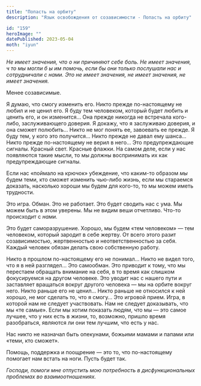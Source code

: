 ```yaml
---
title: "Попасть на орбиту"
description: "Язык освобождения от созависимости - Попасть на орбиту"

id: "159"
heroImage: ""
datePublished: 2023-05-04
moth: "iyun"
---
```


_Не_ _имеет_ _значения,_ _что_ _о_ _ни_ _причиняют_ _себе_ _боль._ _Не_
_имеет_ _значения,_ _ч_ _то_ _мы_ _могли_ _б_ _ы_ _им_ _помочь,_ _если_ _бы_
_они_ _только_ _послушали_ _нас_ _и_ _сотрудничали_ _с_ _нами._ _Это_ _не_
_имеет_ _значения,_ _не_ _имеет_ _значения,_ _не_ _имеет_ _значения._

Менее созависимые.

Я думаю, что смогу изменить его. Никто прежде по-настоящему не любил и не
ценил его. Я буду тем человеком, который будет любить и ценить его, и он
изменится… Она прежде никогда не встречала кого-либо, заслуживающего доверия.
Я докажу, что я заслуживаю доверия, и она сможет полюбить… Никто не мог понять
ее, завоевать ее прежде. Я буду тем, у кого это получится… Никто прежде не
давал ему шанса… Никто прежде по-настоящему не верил в него… Это
предупреждающие сигналы. Красный свет. Красные флажки. На самом деле, если у
нас появляются такие мысли, то мы должны воспринимать их как предупреждающие
сигналы.

Если нас «поймало на крючок» убеждение, что каким-то образом _мы_ будем теми,
кто сможет изменить чью-либо жизнь, если мы стараемся доказать, насколько
хороши мы будем для кого-то, то мы можем иметь трудности.

Это игра. Обман. Это не работает. Это будет сводить нас с ума. Мы можем быть в
этом уверены. Мы не видим веши отчетливо. Что-то происходит с _нами._

Это будет саморазрушение. Хорошо, мы будем «тем человеком» — тем человеком,
который зародит в себе жертву. От всего этого разит созависимостью,
жертвенностью и неответственностью за себя. Каждый человек обязан делать свою
собственную работу.

Никто в прошлом по-настоящему его не понимал… Никто не видел того, что я в ней
разглядел… Это самообман. Это приводит к тому, что мы перестаем обращать
внимание на себя, в то время как слишком фокусируемся на другом человеке. Это
уводит нас с нашего пути и заставляет вращаться вокруг другого человека — мы
на орбите вокруг него. Никто раньше его не ценил… Никто раньше не относился к
ней хорошо, не мог сделать то, что я смогу… Это игровой прием. Игра, в которой
нам не следует участвовать. Нам не следует доказывать, что мы «те самые». Если
мы хотим показать людям, что мы — это самое лучшее, что у них есть в жизни,
то, возможно, пришло время разобраться, являются ли они тем лучшим, что есть у
нас.

Нас никто не назначал быть опекунами, божьими мамами и папами или «теми, кто
сможет».

Помощь, поддержка и поощрение — это то, что по-настоящему помогает нам встать
на ноги. Пусть будет так.

_Господи,_ _помоги_ _мне_ _отпустить_ _мою_ _потребность_ _в_
_дисфункциональных_ _проблемах_ _во_ _взаимоотношениях._
